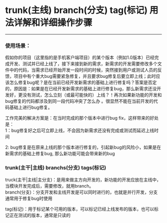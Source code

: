 # trunk\(主线\) branch\(分支\) tag\(标记\) 用法详解和详细操作步骤

---

### 使用场景：

假如你的项目（这里指的是手机客户端项目）的某个版本（例如1.0版本）已经完成开发、测试并已经上线了，接下来接到新的需求，新需求的开发需要修改多个文件中的代码，当需求已经开始开发一段时间的时候，突然接到用户或测试人员的反馈，项目中有个重大bug需要紧急修复，并且要求bug修复后要立即上线；此时应该怎么修复bug呢？是在当前已经开发新需求的基础上进行修复吗？答案是否定的，原因是：如果是在已经开发新需求的基础上进行修复bug，那么新需求还没开发好，更没有测试，怎么立刻（或最可能快的）上线？！再次如果新功能的开发和bug修复的代码都涉及到同一段代码冲突了怎么办 。很显然不能在当前开发的代码基础上进行bug修复。

工作完美的解决方案是：在当时完成的那个版本中进行bug fix，这样带来的好处是：  
1：bug修复好之后可立即上线，不会因为新需求还没有完成或测试而延迟上线时间

2: bug修复是在原来上线的那个版本进行修复的，引起新bug的风险小，如果是在新需求的基础上修复bug, 那么新功能可能会带来新的bug

### trunk\(主干\|主线\) branchs\(分支\) tags\(标记\)

truck\(主干\|主线\|主分支\)：是用来做主方向开发的，新功能的开发应放在主线中，当模块开发完成后，需要修改，就用branch。  
branch\(分支\)：分支开发和主线开发是可以同时进行的，也就是并行开发，分支通常用于修复bug时使用

tag\(标记\)：用于标记某个可用的版本，可以标记已经上线发布的版本，也可以标记正在测试的版本，通常是只读的

